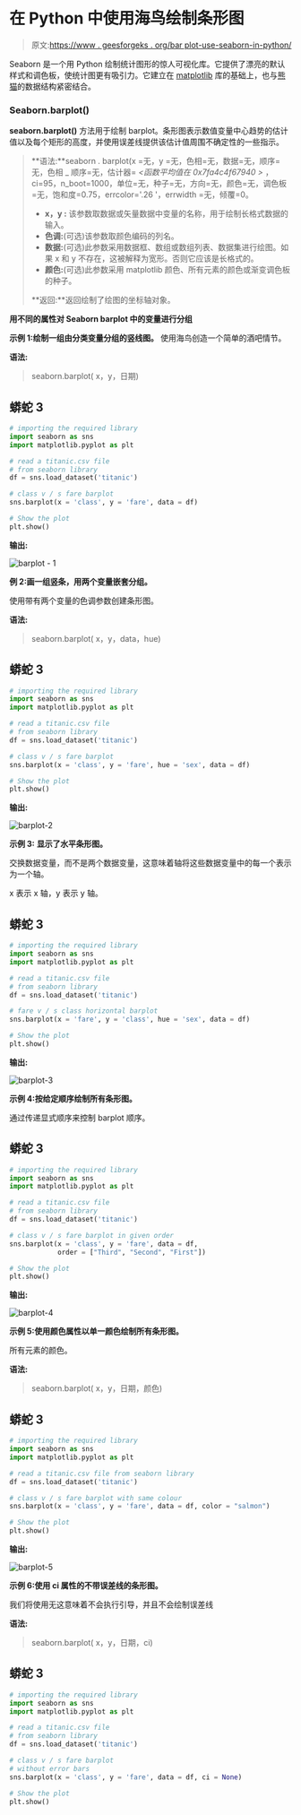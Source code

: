 # 在 Python 中使用海鸟绘制条形图

> 原文:[https://www . geesforgeks . org/bar plot-use-seaborn-in-python/](https://www.geeksforgeeks.org/barplot-using-seaborn-in-python/)

Seaborn 是一个用 Python 绘制统计图形的惊人可视化库。它提供了漂亮的默认样式和调色板，使统计图更有吸引力。它建立在 [matplotlib](https://www.geeksforgeeks.org/python-introduction-matplotlib/) 库的基础上，也与[熊猫](https://www.geeksforgeeks.org/introduction-to-pandas-in-python/)的数据结构紧密结合。

### Seaborn.barplot()

**seaborn.barplot()** 方法用于绘制 barplot。条形图表示数值变量中心趋势的估计值以及每个矩形的高度，并使用误差线提供该估计值周围不确定性的一些指示。

> **语法:**seaborn . barplot(x =无，y =无，色相=无，数据=无，顺序=无，色相 _ 顺序=无，估计器= *<函数平均值在 0x7fa4c4f67940 >* ，ci=95，n_boot=1000，单位=无，种子=无，方向=无，颜色=无，调色板=无，饱和度=0.75，errcolor='.26 '，errwidth =无，倾覆=0。
> 
> *   **x，y :** 该参数取数据或矢量数据中变量的名称，用于绘制长格式数据的输入。
> *   **色调:**(可选)该参数取颜色编码的列名。
> *   **数据:**(可选)此参数采用数据框、数组或数组列表、数据集进行绘图。如果 x 和 y 不存在，这被解释为宽形。否则它应该是长格式的。
> *   **颜色:**(可选)此参数采用 matplotlib 颜色、所有元素的颜色或渐变调色板的种子。
> 
> **返回:**返回绘制了绘图的坐标轴对象。

**用不同的属性对 Seaborn barplot 中的变量进行分组**

**示例 1:绘制一组由分类变量分组的竖线图。**
使用海鸟创造一个简单的酒吧情节。

**语法:**

> seaborn.barplot( x，y，日期)

## 蟒蛇 3

```py
# importing the required library
import seaborn as sns
import matplotlib.pyplot as plt

# read a titanic.csv file
# from seaborn library
df = sns.load_dataset('titanic')

# class v / s fare barplot
sns.barplot(x = 'class', y = 'fare', data = df)

# Show the plot
plt.show()
```

**输出:**

![barplot - 1](img/c3019eaf26d2d4558bb55f0bf119b448.png)

**例 2:画一组竖条，用两个变量嵌套分组。**

使用带有两个变量的色调参数创建条形图。

**语法:**

> seaborn.barplot( x，y，data，hue)

## 蟒蛇 3

```py
# importing the required library
import seaborn as sns
import matplotlib.pyplot as plt

# read a titanic.csv file
# from seaborn library
df = sns.load_dataset('titanic')

# class v / s fare barplot
sns.barplot(x = 'class', y = 'fare', hue = 'sex', data = df)

# Show the plot
plt.show()
```

**输出:**

![barplot-2](img/ed208a5056a21c2c347152a691531a86.png)

**示例 3:** **显示了水平条形图。**

交换数据变量，而不是两个数据变量，这意味着轴将这些数据变量中的每一个表示为一个轴。

x 表示 x 轴，y 表示 y 轴。

## 蟒蛇 3

```py
# importing the required library
import seaborn as sns
import matplotlib.pyplot as plt

# read a titanic.csv file
# from seaborn library
df = sns.load_dataset('titanic')

# fare v / s class horizontal barplot
sns.barplot(x = 'fare', y = 'class', hue = 'sex', data = df)

# Show the plot
plt.show()
```

**输出:**

![barplot-3](img/6382306928c7ba07dcc4fb1b1e563567.png)

**示例 4:按给定顺序绘制所有条形图。**

通过传递显式顺序来控制 barplot 顺序。

## 蟒蛇 3

```py
# importing the required library
import seaborn as sns
import matplotlib.pyplot as plt

# read a titanic.csv file
# from seaborn library
df = sns.load_dataset('titanic')

# class v / s fare barplot in given order
sns.barplot(x = 'class', y = 'fare', data = df,
            order = ["Third", "Second", "First"])

# Show the plot
plt.show()
```

**输出:**

![barplot-4](img/de71a4a9bfa336bc50c64b5549301028.png)

**示例 5:使用颜色属性以单一颜色绘制所有条形图。**

所有元素的颜色。

**语法:**

> seaborn.barplot( x，y，日期，颜色)

## 蟒蛇 3

```py
# importing the required library
import seaborn as sns
import matplotlib.pyplot as plt

# read a titanic.csv file from seaborn library
df = sns.load_dataset('titanic')

# class v / s fare barplot with same colour
sns.barplot(x = 'class', y = 'fare', data = df, color = "salmon")

# Show the plot
plt.show()
```

**输出:**

![barplot-5](img/4f84d7c2971182054c221bea4c2b08f9.png)

**示例 6:使用 ci 属性的不带误差线的条形图。**

我们将使用无这意味着不会执行引导，并且不会绘制误差线

**语法:**

> seaborn.barplot( x，y，日期，ci)

## 蟒蛇 3

```py
# importing the required library
import seaborn as sns
import matplotlib.pyplot as plt

# read a titanic.csv file
# from seaborn library
df = sns.load_dataset('titanic')

# class v / s fare barplot
# without error bars
sns.barplot(x = 'class', y = 'fare', data = df, ci = None)

# Show the plot
plt.show()
```